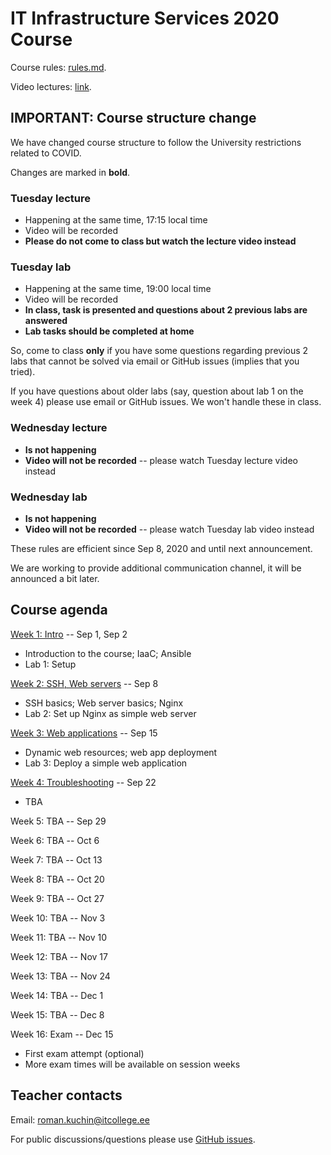 # IT Infrastructure Services 2020 Course

Course rules: [rules.md](rules.md).

Video lectures: [link](https://echo360.org.uk/section/d36fa51a-ee53-42cd-885e-11a2d2fd0638/public).


## IMPORTANT: Course structure change

We have changed course structure to follow the University restrictions
related to COVID.

Changes are marked in **bold**.

### Tuesday lecture

 - Happening at the same time, 17:15 local time
 - Video will be recorded
 - **Please do not come to class but watch the lecture video instead**

### Tuesday lab

 - Happening at the same time, 19:00 local time
 - Video will be recorded
 - **In class, task is presented and questions about 2 previous labs are answered**
 - **Lab tasks should be completed at home**

So, come to class **only** if you have some questions regarding previous 2 labs
that cannot be solved via email or GitHub issues (implies that you tried).

If you have questions about older labs (say, question about lab 1 on the week 4)
please use email or GitHub issues. We won't handle these in class.

### Wednesday lecture

 - **Is not happening**
 - **Video will not be recorded** -- please watch Tuesday lecture video instead

### Wednesday lab

 - **Is not happening**
 - **Video will not be recorded** -- please watch Tuesday lab video instead

These rules are efficient since Sep 8, 2020 and until next announcement.

We are working to provide additional communication channel, it will be announced
a bit later.


## Course agenda

[Week 1: Intro](./01-intro) --  Sep 1, Sep 2
 - Introduction to the course; IaaC; Ansible
 - Lab 1: Setup

[Week 2: SSH, Web servers](./02-web-server) -- Sep 8
 - SSH basics; Web server basics; Nginx
 - Lab 2: Set up Nginx as simple web server

[Week 3: Web applications](./03-web-app) -- Sep 15
 - Dynamic web resources; web app deployment
 - Lab 3: Deploy a simple web application

[Week 4: Troubleshooting](./04-troubleshooting) -- Sep 22
 - TBA

Week 5: TBA -- Sep 29

Week 6: TBA -- Oct 6

Week 7: TBA -- Oct 13

Week 8: TBA -- Oct 20

Week 9: TBA -- Oct 27

Week 10: TBA -- Nov 3

Week 11: TBA -- Nov 10

Week 12: TBA -- Nov 17

Week 13: TBA -- Nov 24

Week 14: TBA -- Dec 1

Week 15: TBA -- Dec 8

Week 16: Exam -- Dec 15
 - First exam attempt (optional)
 - More exam times will be available on session weeks


## Teacher contacts

Email: roman.kuchin@itcollege.ee

For public discussions/questions please use [GitHub issues](https://github.com/romankuchin/ica0002-2020/issues).
